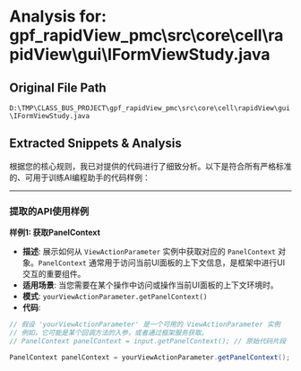 # Analysis for: gpf_rapidView_pmc\src\core\cell\rapidView\gui\IFormViewStudy.java

## Original File Path
`D:\TMP\CLASS_BUS_PROJECT\gpf_rapidView_pmc\src\core\cell\rapidView\gui\IFormViewStudy.java`

## Extracted Snippets & Analysis
根据您的核心规则，我已对提供的代码进行了细致分析。以下是符合所有严格标准的、可用于训练AI编程助手的代码样例：

---

### 提取的API使用样例

**样例1: 获取PanelContext**

*   **描述**: 展示如何从 `ViewActionParameter` 实例中获取对应的 `PanelContext` 对象。`PanelContext` 通常用于访问当前UI面板的上下文信息，是框架中进行UI交互的重要组件。
*   **适用场景**: 当您需要在某个操作中访问或操作当前UI面板的上下文环境时。
*   **模式**: `yourViewActionParameter.getPanelContext()`
*   **代码**:

```java
// 假设 'yourViewActionParameter' 是一个可用的 ViewActionParameter 实例
// 例如，它可能是某个回调方法的入参，或者通过框架服务获取。
// PanelContext panelContext = input.getPanelContext(); // 原始代码片段

PanelContext panelContext = yourViewActionParameter.getPanelContext();
```